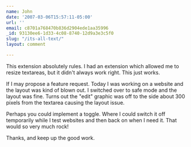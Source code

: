 ```yaml
---
name: John
date: '2007-03-06T15:57:11-05:00'
url: ''
email: c8701a768470b836d2904ede1aa35996
_id: 93130ee6-1d33-4c08-8740-12d9a3e3c5f0
slug: "/its-all-text/"
layout: comment

---
```


This extension absolutely rules. I had an extension which allowed me to resize textareas, but it didn't always work right. This just works.

If I may propose a feature request. Today I was working on a website and the layout was kind of blown out. I switched over to safe mode and the layout was fine. Turns out the "edit" graphic was off to the side about 300 pixels from the textarea causing the layout issue.

Perhaps you could implement a toggle. Where I could switch it off temporarily while I test websites and then back on when I need it. That would so very much rock!

Thanks, and keep up the good work.
